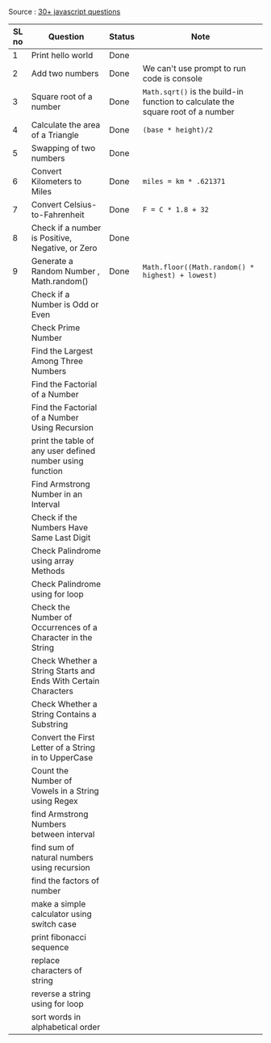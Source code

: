 Source : [30+ javascript questions](https://www.youtube.com/watch?v=hQ9_27otvCo)


| SL no | Question                                                       | Status | Note                                                                            |
| ----- | -------------------------------------------------------------- | ------ | ------------------------------------------------------------------------------- |
| 1     | Print hello world                                              | Done   |
| 2     | Add two numbers                                                | Done   | We can't use prompt to run code is console                                      |
| 3     | Square root of a number                                        | Done   | `Math.sqrt()` is the build-in function to calculate the square root of a number |
| 4     | Calculate the area of a Triangle                               | Done   | `(base * height)/2`                                                             |
| 5     | Swapping of two numbers                                        | Done   |
| 6     | Convert Kilometers to Miles                                    | Done   | `miles = km * .621371`                                                          |
| 7     | Convert Celsius-to-Fahrenheit                                  | Done   | `F = C * 1.8 + 32`                                                              |
| 8     | Check if a number is Positive, Negative, or Zero               | Done   |
| 9     | Generate a Random Number , Math.random()                       | Done   | `Math.floor((Math.random() * highest) + lowest)`                                |
|       | Check if a Number is Odd or Even                               |
|       | Check Prime Number                                             |
|       | Find the Largest Among Three Numbers                           |
|       | Find the Factorial of a Number                                 |
|       | Find the Factorial of a Number Using Recursion                 |
|       | print the table of any user defined number using function      |
|       | Find Armstrong Number in an Interval                           |
|       | Check if the Numbers Have Same Last Digit                      |
|       | Check Palindrome using array Methods                           |
|       | Check Palindrome using for loop                                |
|       | Check the Number of Occurrences of a Character in the String   |
|       | Check Whether a String Starts and Ends With Certain Characters |
|       | Check Whether a String Contains a Substring                    |
|       | Convert the First Letter of a String in to UpperCase           |
|       | Count the Number of Vowels in a String using Regex             |
|       | find Armstrong Numbers between interval                        |
|       | find sum of natural numbers using recursion                    |
|       | find the factors of number                                     |
|       | make a simple calculator using switch case                     |
|       | print fibonacci sequence                                       |
|       | replace characters of string                                   |
|       | reverse a string using for loop                                |
|       | sort words in alphabetical order                               |

